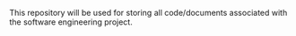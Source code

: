 This repository will be used for storing all code/documents associated with the software engineering project.
